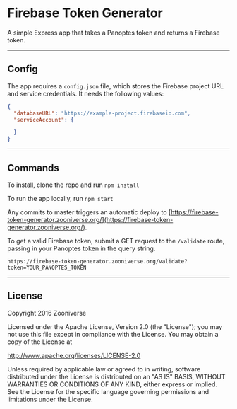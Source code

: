 # Firebase Token Generator

A simple Express app that takes a Panoptes token and returns a Firebase token.

---

## Config

The app requires a `config.json` file, which stores the Firebase project URL and service credentials. It needs the following values:

```json
{
  "databaseURL": "https://example-project.firebaseio.com",
  "serviceAccount": {

  }
}
```

---

## Commands

To install, clone the repo and run `npm install`

To run the app locally, run `npm start`

Any commits to master triggers an automatic deploy to [https://firebase-token-generator.zooniverse.org/](https://firebase-token-generator.zooniverse.org/).

To get a valid Firebase token, submit a GET request to the `/validate` route, passing in your Panoptes token in the query string. 

```
https://firebase-token-generator.zooniverse.org/validate?token=YOUR_PANOPTES_TOKEN
```

---

## License

Copyright 2016 Zooniverse

Licensed under the Apache License, Version 2.0 (the "License"); you may not use this file except in compliance with the License. You may obtain a copy of the License at

http://www.apache.org/licenses/LICENSE-2.0

Unless required by applicable law or agreed to in writing, software distributed under the License is distributed on an "AS IS" BASIS, WITHOUT WARRANTIES OR CONDITIONS OF ANY KIND, either express or implied. See the License for the specific language governing permissions and limitations under the License.

